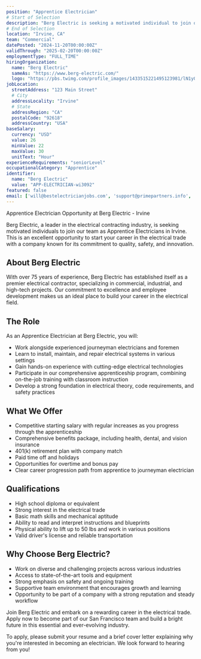 ```yaml
---
position: "Apprentice Electrician"
# Start of Selection
description: "Berg Electric is seeking a motivated individual to join our team as an Apprentice Electrician in Irvine. This is an excellent opportunity to start your career in the electrical trade with a company known for its commitment to quality, safety, and innovation."
# End of Selection
location: "Irvine, CA"
team: "Commercial"
datePosted: "2024-11-20T00:00:00Z"
validThrough: "2025-02-20T00:00:00Z"
employmentType: "FULL_TIME"
hiringOrganization: 
  name: "Berg Electric"
  sameAs: "https://www.berg-electric.com/"
  logo: "https://pbs.twimg.com/profile_images/1433515221495123981/lN1y0hEr_400x400.png"
jobLocation:
  streetAddress: "123 Main Street"  
  # City
  addressLocality: "Irvine"
  # State   
  addressRegion: "CA"
  postalCode: "92618"
  addressCountry: "USA"
baseSalary:
  currency: "USD"
  value: 26
  minValue: 22     
  maxValue: 30
  unitText: "Hour"
experienceRequirements: "seniorLevel"
occupationalCategory: "Apprentice"
identifier:
  name: "Berg Electric"
  value: "APP-ELECTRICIAN-wi3092"
featured: false
email: ['will@bestelectricianjobs.com', 'support@primepartners.info', 'resumes@bestelectricianjobs.zohorecruitmail.com']
---
```


Apprentice Electrician Opportunity at Berg Electric - Irvine

Berg Electric, a leader in the electrical contracting industry, is seeking motivated individuals to join our team as Apprentice Electricians in Irvine. This is an excellent opportunity to start your career in the electrical trade with a company known for its commitment to quality, safety, and innovation.

## About Berg Electric

With over 75 years of experience, Berg Electric has established itself as a premier electrical contractor, specializing in commercial, industrial, and high-tech projects. Our commitment to excellence and employee development makes us an ideal place to build your career in the electrical field.

## The Role

As an Apprentice Electrician at Berg Electric, you will:

- Work alongside experienced journeyman electricians and foremen
- Learn to install, maintain, and repair electrical systems in various settings
- Gain hands-on experience with cutting-edge electrical technologies
- Participate in our comprehensive apprenticeship program, combining on-the-job training with classroom instruction
- Develop a strong foundation in electrical theory, code requirements, and safety practices

## What We Offer

- Competitive starting salary with regular increases as you progress through the apprenticeship
- Comprehensive benefits package, including health, dental, and vision insurance
- 401(k) retirement plan with company match
- Paid time off and holidays
- Opportunities for overtime and bonus pay
- Clear career progression path from apprentice to journeyman electrician

## Qualifications

- High school diploma or equivalent
- Strong interest in the electrical trade
- Basic math skills and mechanical aptitude
- Ability to read and interpret instructions and blueprints
- Physical ability to lift up to 50 lbs and work in various positions
- Valid driver's license and reliable transportation

## Why Choose Berg Electric?

- Work on diverse and challenging projects across various industries
- Access to state-of-the-art tools and equipment
- Strong emphasis on safety and ongoing training
- Supportive team environment that encourages growth and learning
- Opportunity to be part of a company with a strong reputation and steady workflow

Join Berg Electric and embark on a rewarding career in the electrical trade. Apply now to become part of our San Francisco team and build a bright future in this essential and ever-evolving industry.

To apply, please submit your resume and a brief cover letter explaining why you're interested in becoming an electrician. We look forward to hearing from you!